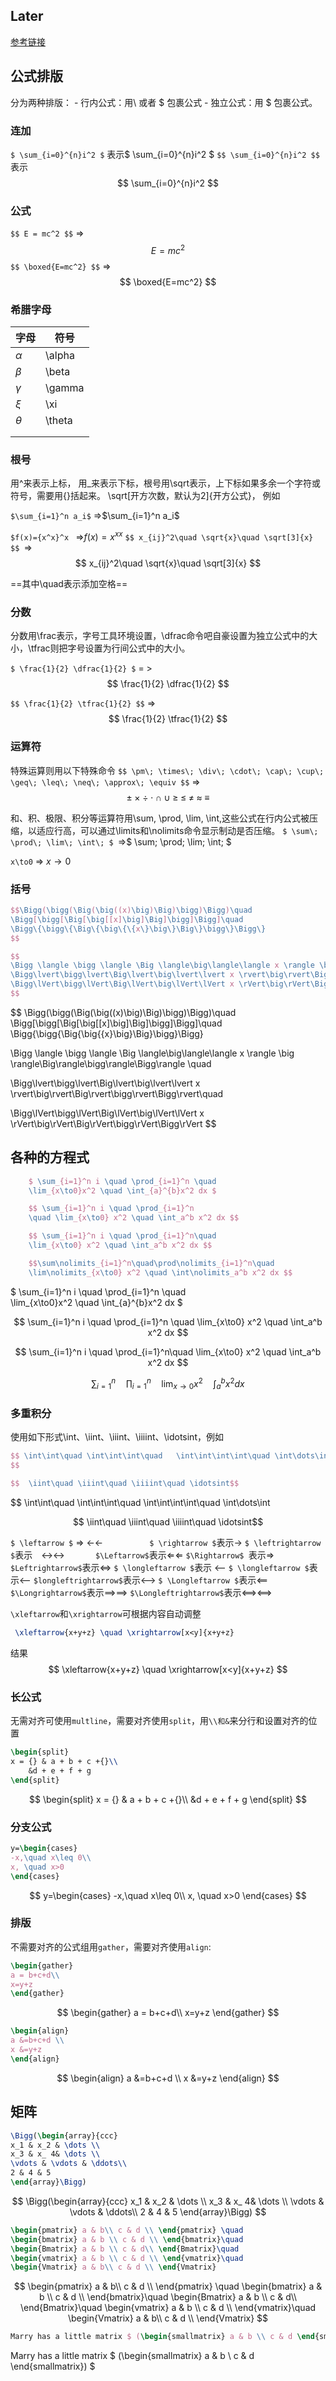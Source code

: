 ## Later

[参考链接](https://blog.csdn.net/u014630987/article/details/70156489)

## 公式排版

分为两种排版：
\- 行内公式：用\ 或者 $ 包裹公式
\- 独立公式：用 \$ 包裹公式。

### 连加

`$ \sum_{i=0}^{n}i^2 $` 表示$ \sum_{i=0}^{n}i^2 $
`$$ \sum_{i=0}^{n}i^2 $$` 表示
$$
\sum_{i=0}^{n}i^2
$$


### 公式

`$$ E = mc^2 $$` =>$$ E = mc^2 $$
`$$ \boxed{E=mc^2} $$` =>$$ \boxed{E=mc^2} $$

### 希腊字母

| 字母     | 符号   |
| -------- | ------ |
| $\alpha$ | \alpha |
| $\beta$  | \beta  |
| $\gamma$ | \gamma |
| $\xi$    | \xi    |
| $\theta$ | \theta |
|          |        |
|          |        |





### 根号

用^来表示上标， 用_来表示下标，根号用\sqrt表示，上下标如果多余一个字符或符号，需要用{}括起来。
\sqrt[开方次数，默认为2]{开方公式}， 例如

`$\sum_{i=1}^n a_i$` =>$\sum_{i=1}^n a_i$

`$f(x)={x^x}^x ` =>$f(x)={x^x}^x$
`$$ x_{ij}^2\quad \sqrt{x}\quad \sqrt[3]{x} $$ `=>$$ x_{ij}^2\quad \sqrt{x}\quad \sqrt[3]{x} $$ 

==其中\quad表示添加空格==

### 分数

分数用\frac表示，字号工具环境设置，\dfrac命令吧自豪设置为独立公式中的大小，\tfrac则把字号设置为行间公式中的大小。

`$ \frac{1}{2} \dfrac{1}{2} $` = > 
$$
 \frac{1}{2} \dfrac{1}{2} 
$$


`$$ \frac{1}{2} \tfrac{1}{2} $$` =>
$$
 \frac{1}{2} \tfrac{1}{2}
$$




### 运算符

特殊运算则用以下特殊命令
`$$ \pm\; \times\; \div\; \cdot\; \cap\; \cup\; \geq\; \leq\; \neq\; \approx\; \equiv $$` =>$$ \pm\; \times\; \div\; \cdot\; \cap\; \cup\; \geq\; \leq\; \neq\; \approx\; \equiv $$

和、积、极限、积分等运算符用\sum, \prod, \lim, \int,这些公式在行内公式被压缩，以适应行高，可以通过\limits和\nolimits命令显示制动是否压缩。
`$ \sum\; \prod\; \lim\; \int\; $ `=>$ \sum\; \prod\; \lim\; \int\; $

`x\to0` => $x\to0$

### 括号

```latex
$$\Bigg(\bigg(\Big(\big((x)\big)\Big)\bigg)\Bigg)\quad
\Bigg[\bigg[\Big[\big[[x]\big]\Big]\bigg]\Bigg]\quad
\Bigg\{\bigg\{\Big\{\big\{\{x\}\big\}\Big\}\bigg\}\Bigg\}
$$

$$
\Bigg \langle \bigg \langle \Big \langle\big\langle\langle x \rangle \big \rangle\Big\rangle\bigg\rangle\Bigg\rangle \quad
\Bigg\lvert\bigg\lvert\Big\lvert\big\lvert\lvert x \rvert\big\rvert\Big\rvert\bigg\rvert\Bigg\rvert\quad
\Bigg\lVert\bigg\lVert\Big\lVert\big\lVert\lVert x \rVert\big\rVert\Big\rVert\bigg\rVert\Bigg\rVert
$$
```


$$
\Bigg(\bigg(\Big(\big((x)\big)\Big)\bigg)\Bigg)\quad
\Bigg[\bigg[\Big[\big[[x]\big]\Big]\bigg]\Bigg]\quad
\Bigg\{\bigg\{\Big\{\big\{\{x\}\big\}\Big\}\bigg\}\Bigg\}

\Bigg \langle \bigg \langle \Big \langle\big\langle\langle x \rangle \big \rangle\Big\rangle\bigg\rangle\Bigg\rangle \quad

\Bigg\lvert\bigg\lvert\Big\lvert\big\lvert\lvert x \rvert\big\rvert\Big\rvert\bigg\rvert\Bigg\rvert\quad

\Bigg\lVert\bigg\lVert\Big\lVert\big\lVert\lVert x \rVert\big\rVert\Big\rVert\bigg\rVert\Bigg\rVert
$$


## 各种的方程式

```latex
    $ \sum_{i=1}^n i \quad \prod_{i=1}^n \quad  
    \lim_{x\to0}x^2 \quad \int_{a}^{b}x^2 dx $

    $$ \sum_{i=1}^n i \quad \prod_{i=1}^n 
	\quad \lim_{x\to0} x^2 \quad \int_a^b x^2 dx $$

    $$ \sum_{i=1}^n i \quad	\prod_{i=1}^n\quad
	\lim_{x\to0} x^2 \quad \int_a^b x^2 dx $$

    $$\sum\nolimits_{i=1}^n\quad\prod\nolimits_{i=1}^n\quad
	\lim\nolimits_{x\to0} x^2 \quad \int\nolimits_a^b x^2 dx $$
```

$ \sum_{i=1}^n i \quad \prod_{i=1}^n \quad  
\lim_{x\to0}x^2 \quad \int_{a}^{b}x^2 dx $

$$ \sum_{i=1}^n i \quad \prod_{i=1}^n 
\quad \lim_{x\to0} x^2 \quad \int_a^b x^2 dx $$

$$ \sum_{i=1}^n i \quad	\prod_{i=1}^n\quad
\lim_{x\to0} x^2 \quad \int_a^b x^2 dx $$

$$\sum\nolimits_{i=1}^n\quad\prod\nolimits_{i=1}^n\quad
\lim\nolimits_{x\to0} x^2 \quad \int\nolimits_a^b x^2 dx $$

### 多重积分

使用如下形式\int、\iint、\iiint、\iiiint、\idotsint，例如

```latex
$$ \int\int\quad \int\int\int\quad   \int\int\int\int\quad \int\dots\int
$$

$$	\iint\quad \iiint\quad \iiiint\quad \idotsint$$
```

$$ \int\int\quad \int\int\int\quad   \int\int\int\int\quad \int\dots\int

$$	\iint\quad \iiint\quad \iiiint\quad \idotsint$$

`$ \leftarrow $` => ←←　　　　 　` $ \rightarrow $ `表示→
`$ \leftrightarrow $`表示　↔↔　　　` $\Leftarrow$`表示⇐⇐
`$\Rightarrow$ `表示⇒   `$Leftrightarrow$`表示⇔
`$ \longleftarrow $`表示 ⟵  `$ \longleftarrow $`表示⟵
`$longleftrightarrow$`表示⟷  `$ \Longleftarrow $`表示⟸
`$\Longrightarrow$`表示⟹⟹ `$\Longleftrightarrow$`表示⟺⟺

`\xleftarrow`和`\xrightarrow`可根据内容自动调整

```latex
 \xleftarrow{x+y+z} \quad \xrightarrow[x<y]{x+y+z} 
```

结果
$$
\xleftarrow{x+y+z} \quad \xrightarrow[x<y]{x+y+z}
$$

### 长公式

无需对齐可使用`multline`，需要对齐使用`split`，用`\\和&`来分行和设置对齐的位置

```latex
\begin{split}
x = {} & a + b + c +{}\\
	&d + e + f + g
\end{split}
```

$$
\begin{split}
x = {} & a + b + c +{}\\
	&d + e + f + g
\end{split}
$$



### 分支公式

```latex
y=\begin{cases}
-x,\quad x\leq 0\\
x, \quad x>0
\end{cases}
```

$$
y=\begin{cases}
-x,\quad x\leq 0\\
x, \quad x>0
\end{cases}
$$

### 排版

不需要对齐的公式组用`gather`，需要对齐使用`align`:

```latex
\begin{gather}
a = b+c+d\\
x=y+z
\end{gather}
```

$$
\begin{gather}
a = b+c+d\\
x=y+z
\end{gather}
$$

```latex
\begin{align}
a &=b+c+d \\
x &=y+z
\end{align}
```

$$
\begin{align}
a &=b+c+d \\
x &=y+z
\end{align}
$$



## 矩阵

```latex
\Bigg(\begin{array}{ccc}
x_1 & x_2 & \dots \\
x_3 & x_ 4& \dots \\
\vdots & \vdots & \ddots\\
2 & 4 & 5
\end{array}\Bigg)
```


$$
\Bigg(\begin{array}{ccc}
x_1 & x_2 & \dots \\
x_3 & x_ 4& \dots \\
\vdots & \vdots & \ddots\\
2 & 4 & 5
\end{array}\Bigg)
$$

```latex
\begin{pmatrix} a & b\\ c & d \\ \end{pmatrix} \quad
\begin{bmatrix} a & b \\ c & d \\ \end{bmatrix}\quad
\begin{Bmatrix} a & b \\ c & d\\ \end{Bmatrix}\quad
\begin{vmatrix} a & b \\ c & d \\ \end{vmatrix}\quad
\begin{Vmatrix} a & b\\ c & d \\ \end{Vmatrix}
```

$$
\begin{pmatrix} a & b\\ c & d \\ \end{pmatrix} \quad
\begin{bmatrix} a & b \\ c & d \\ \end{bmatrix}\quad
\begin{Bmatrix} a & b \\ c & d\\ \end{Bmatrix}\quad
\begin{vmatrix} a & b \\ c & d \\ \end{vmatrix}\quad
\begin{Vmatrix} a & b\\ c & d \\ \end{Vmatrix}
$$

```latex
Marry has a little matrix $ (\begin{smallmatrix} a & b \\ c & d \end{smallmatrix}) $
```

Marry has a little matrix $ (\begin{smallmatrix} a & b \\ c & d \end{smallmatrix}) $


